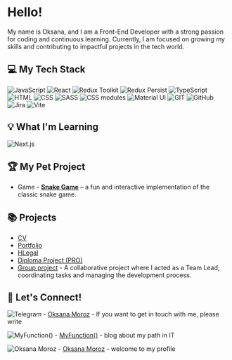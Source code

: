 # Hello! 

My name is Oksana, and I am a Front-End Developer with a strong passion for coding and continuous learning. Currently, I am focused on growing my skills and contributing to impactful projects in the tech world.

## 💻 My Tech Stack

![JavaScript](https://img.shields.io/badge/JavaScript-%231E4B6E?style=for-the-badge&logo=JavaScript&logoColor=white)
![React](https://img.shields.io/badge/React-%231E4B6E?style=for-the-badge&logo=React&logoColor=white)
![Redux Toolkit](https://img.shields.io/badge/Redux%20Toolkit-%231E4B6E?style=for-the-badge&logo=redux&logoColor=white)
![Redux Persist](https://img.shields.io/badge/Redux%20Persist-%231E4B6E?style=for-the-badge&logo=redux&logoColor=white)
![TypeScript](https://img.shields.io/badge/TypeScript-%231E4B6E?style=for-the-badge&logo=TypeScript&logoColor=white)
![HTML](https://img.shields.io/badge/HTML5-%231E4B6E?style=for-the-badge&logo=HTML5&logoColor=white)
![CSS](https://img.shields.io/badge/CSS-%231E4B6E?style=for-the-badge&logo=CSS&logoColor=white)
![SASS](https://img.shields.io/badge/SASS-%231E4B6E?style=for-the-badge&logo=SASS&logoColor=white)
![CSS modules](https://img.shields.io/badge/CSS_moodules-%231E4B6E?style=for-the-badge&logo=CSS_moodules&logoColor=white)
![Material UI](https://img.shields.io/badge/Material%20UI-%231E4B6E?style=for-the-badge&logo=Material-UI&logoColor=white)
![GIT](https://img.shields.io/badge/GIT-%231E4B6E?style=for-the-badge&logo=GIT&logoColor=white)
![GitHub](https://img.shields.io/badge/GitHub-%231E4B6E?style=for-the-badge&logo=GitHub&logoColor=white)
![Jira](https://img.shields.io/badge/Jira-%231E4B6E?style=for-the-badge&logo=Jira&logoColor=white)
![Vite](https://img.shields.io/badge/Vite-%231E4B6E?style=for-the-badge&logo=Vite&logoColor=white)


## 💡 What I'm Learning

![Next.js](https://img.shields.io/badge/Next.js-%23764ABC?style=for-the-badge&logo=Next.js&logoColor=white)

## 🏆 My Pet Project 

- Game - **[Snake Game](https://my-pet-snake-game.netlify.app/)** – a fun and interactive implementation of the classic snake game.

## 📚 Projects

- [CV]([https://okmoroz.github.io/portfolio/](https://github.com/OkMoroz/CV-Oksana-Moroz/blob/main/Frontend%20Developer.%20Oksana%20Moroz%20CV.pdf))
- [Portfolio](https://okmoroz.github.io/portfolio/)
- [HLegal](https://okmoroz.github.io/HLegal/)
- [Diploma Project (PRO)](https://github.com/OkMoroz/graduate-work-js-moroz)
- [Group project](https://fs-oct24-debug-deliver.netlify.app/) - A collaborative project where I acted as a Team Lead, coordinating tasks and managing the development process.

## 📝  Let's Connect!

![Telegram](https://img.shields.io/badge/Telegram-%2300bfff?style=for-the-badge&logo=Telegram&logoColor=white) - [Oksana Moroz](https://t.me/Moroz_Ksenia) - If you want to get in touch with me, please write

![MyFunction()](https://img.shields.io/badge/MyFunction-%23da70d6?style=for-the-badge&logo=MyFunction&logoColor=white) - [MyFunction()](https://t.me/OM_myFunction) - blog about my path in IT

![Oksana Moroz](https://img.shields.io/badge/LinkedIn-%230064ff?style=for-the-badge&logo=LinkedIn&logoColor=white)  - [Oksana Moroz](https://www.linkedin.com/in/oksana-moroz/) - welcome to my profile
